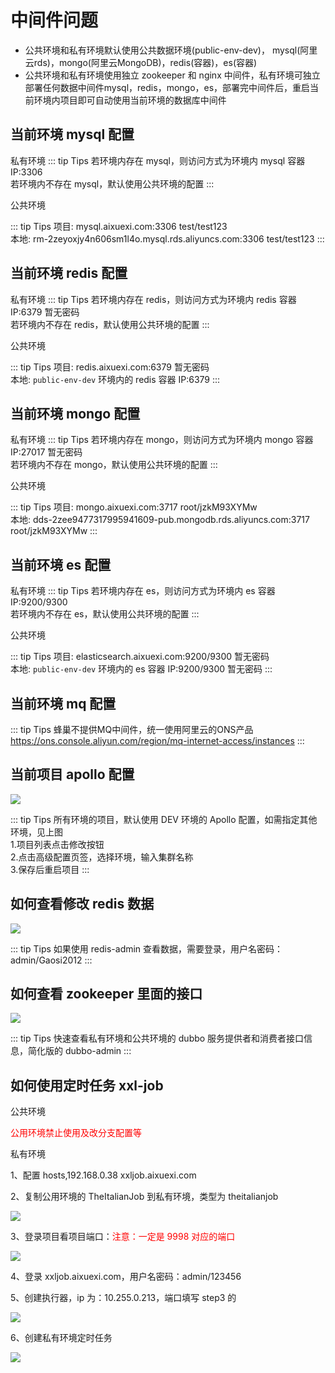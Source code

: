 # 中间件问题

*   公共环境和私有环境默认使用公共数据环境(public-env-dev)， mysql(阿里云rds)，mongo(阿里云MongoDB)，redis(容器)，es(容器)
*   公共环境和私有环境使用独立 zookeeper 和 nginx 中间件，私有环境可独立部署任何数据中间件mysql，redis，mongo，es，部署完中间件后，重启当前环境内项目即可自动使用当前环境的数据库中间件

## 当前环境 mysql 配置

私有环境
::: tip Tips
若环境内存在 mysql，则访问方式为环境内 mysql 容器 IP:3306 <br> 
若环境内不存在 mysql，默认使用公共环境的配置
:::

公共环境

::: tip Tips
项目: mysql.aixuexi.com:3306 test/test123 <br> 
本地: rm-2zeyoxjy4n606sm1l4o.mysql.rds.aliyuncs.com:3306 test/test123
:::

## 当前环境 redis 配置

私有环境
::: tip Tips
若环境内存在 redis，则访问方式为环境内 redis 容器 IP:6379 暂无密码 <br> 
若环境内不存在 redis，默认使用公共环境的配置
:::

公共环境

::: tip Tips
项目: redis.aixuexi.com:6379 暂无密码 <br> 
本地: `public-env-dev` 环境内的 redis 容器 IP:6379
:::

## 当前环境 mongo 配置

私有环境
::: tip Tips
若环境内存在 mongo，则访问方式为环境内 mongo 容器 IP:27017 暂无密码<br> 
若环境内不存在 mongo，默认使用公共环境的配置
:::

公共环境

::: tip Tips
项目: mongo.aixuexi.com:3717 root/jzkM93XYMw <br> 
本地: dds-2zee9477317995941609-pub.mongodb.rds.aliyuncs.com:3717 root/jzkM93XYMw
:::

## 当前环境 es 配置

私有环境
::: tip Tips
若环境内存在 es，则访问方式为环境内 es 容器 IP:9200/9300 <br> 
若环境内不存在 es，默认使用公共环境的配置
:::

公共环境

::: tip Tips
项目: elasticsearch.aixuexi.com:9200/9300 暂无密码<br> 
本地: `public-env-dev` 环境内的 es 容器 IP:9200/9300 暂无密码
:::

## 当前环境 mq 配置


::: tip Tips
蜂巢不提供MQ中间件，统一使用阿里云的ONS产品<br>
https://ons.console.aliyun.com/region/mq-internet-access/instances
:::

## 当前项目 apollo 配置

<a data-fancybox title="" href="/assets/apollo1.png">![](/assets/apollo1.png)</a>

::: tip Tips
所有环境的项目，默认使用 DEV 环境的 Apollo 配置，如需指定其他环境，见上图 <br> 
1.项目列表点击修改按钮<br> 
2.点击高级配置页签，选择环境，输入集群名称<br> 
3.保存后重启项目
:::

## 如何查看修改 redis 数据

<a data-fancybox title="" href="/assets/redis1.png">![](/assets/redis1.png)</a>

::: tip Tips
如果使用 redis-admin 查看数据，需要登录，用户名密码：admin/Gaosi2012
:::

## 如何查看 zookeeper 里面的接口

<a data-fancybox title="" href="/assets/zookeeper1.png">![](/assets/zookeeper1.png)</a>

::: tip Tips
快速查看私有环境和公共环境的 dubbo 服务提供者和消费者接口信息，简化版的 dubbo-admin
:::

## 如何使用定时任务 xxl-job

公共环境

<font color=red>公用环境禁止使用及改分支配置等</font>

私有环境

1、配置 hosts,192.168.0.38 xxljob.aixuexi.com

2、复制公用环境的 TheItalianJob 到私有环境，类型为 theitalianjob

<a data-fancybox title="" href="/assets/xxlJob1.png">![](/assets/xxlJob1.png)</a>

3、登录项目看项目端口：<font color=red>注意：一定是 9998 对应的端口</font>

<a data-fancybox title="" href="/assets/xxlJob2.png">![](/assets/xxlJob2.png)</a>

4、登录 xxljob.aixuexi.com，用户名密码：admin/123456

5、创建执行器，ip 为：10.255.0.213，端口填写 step3 的

<a data-fancybox title="" href="/assets/xxlJob3.png">![](/assets/xxlJob3.png)</a>

6、创建私有环境定时任务

<a data-fancybox title="" href="/assets/xxlJob4.png">![](/assets/xxlJob4.png)</a>
